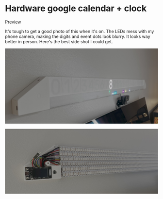 # Hardware google calendar + clock

[Preview](https://nikuz.github.io/clock-calendar/)

It's tough to get a good photo of this when it's on. The LEDs mess with my phone camera, making the digits and event dots look blurry. It looks way better in person. Here's the best side shot I could get.

![preview](https://github.com/nikuz/clock-calendar/blob/main/public/calendar.jpg?raw=true)

![preview](https://github.com/nikuz/clock-calendar/blob/main/public/calendar-internals.jpg?raw=true)